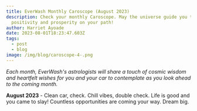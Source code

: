 ```yaml
---
title: EverWash Monthly Caroscope (August 2023)
description: Check your monthly Caroscope. May the universe guide you towards
  positivity and prosperity on your path!
author: Harriet Ayoade
date: 2023-08-01T18:23:47.603Z
tags:
  - post
  - blog
image: /img/blog/caroscope-4-.png
---
```

*Each month, EverWash's astrologists will share a touch of cosmic wisdom and heartfelt wishes for you and your car to contemplate as you look ahead to the coming month.*

**August 2023** - Clean car, check. Chill vibes, double check. Life is good and you came to slay! Countless opportunities are coming your way. Dream big.